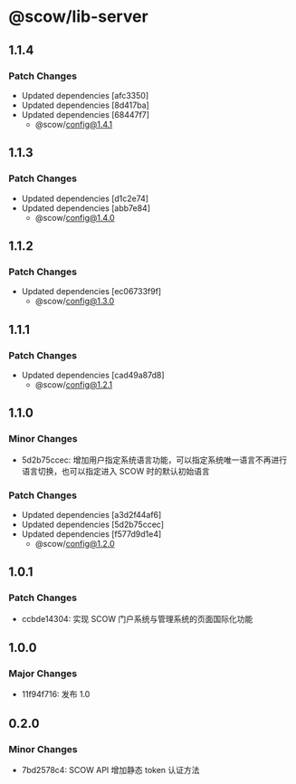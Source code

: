 # @scow/lib-server

## 1.1.4

### Patch Changes

- Updated dependencies [afc3350]
- Updated dependencies [8d417ba]
- Updated dependencies [68447f7]
  - @scow/config@1.4.1

## 1.1.3

### Patch Changes

- Updated dependencies [d1c2e74]
- Updated dependencies [abb7e84]
  - @scow/config@1.4.0

## 1.1.2

### Patch Changes

- Updated dependencies [ec06733f9f]
  - @scow/config@1.3.0

## 1.1.1

### Patch Changes

- Updated dependencies [cad49a87d8]
  - @scow/config@1.2.1

## 1.1.0

### Minor Changes

- 5d2b75ccec: 增加用户指定系统语言功能，可以指定系统唯一语言不再进行语言切换，也可以指定进入 SCOW 时的默认初始语言

### Patch Changes

- Updated dependencies [a3d2f44af6]
- Updated dependencies [5d2b75ccec]
- Updated dependencies [f577d9d1e4]
  - @scow/config@1.2.0

## 1.0.1

### Patch Changes

- ccbde14304: 实现 SCOW 门户系统与管理系统的页面国际化功能

## 1.0.0

### Major Changes

- 11f94f716: 发布 1.0

## 0.2.0

### Minor Changes

- 7bd2578c4: SCOW API 增加静态 token 认证方法
